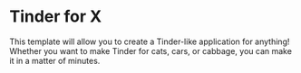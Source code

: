 Tinder for X
============

This template will allow you to create a Tinder-like application for anything! Whether you want to make Tinder for cats, cars, or cabbage, you can make it in a matter of minutes. 
